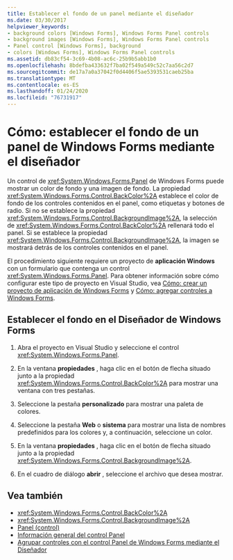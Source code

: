 ```yaml
---
title: Establecer el fondo de un panel mediante el diseñador
ms.date: 03/30/2017
helpviewer_keywords:
- background colors [Windows Forms], Windows Forms Panel controls
- background images [Windows Forms], Windows Forms Panel controls
- Panel control [Windows Forms], background
- colors [Windows Forms], Windows Forms Panel controls
ms.assetid: db83cf54-3c69-4b08-ac6c-25b9b5abb1b0
ms.openlocfilehash: 8bdefba433632f7ba02f549a549c52c7aa56c2d7
ms.sourcegitcommit: de17a7a0a37042f0d4406f5ae5393531caeb25ba
ms.translationtype: MT
ms.contentlocale: es-ES
ms.lasthandoff: 01/24/2020
ms.locfileid: "76731917"
---
```

# <a name="how-to-set-the-background-of-a-windows-forms-panel-using-the-designer"></a>Cómo: establecer el fondo de un panel de Windows Forms mediante el diseñador

Un control de <xref:System.Windows.Forms.Panel> de Windows Forms puede mostrar un color de fondo y una imagen de fondo. La propiedad <xref:System.Windows.Forms.Control.BackColor%2A> establece el color de fondo de los controles contenidos en el panel, como etiquetas y botones de radio. Si no se establece la propiedad <xref:System.Windows.Forms.Control.BackgroundImage%2A>, la selección de <xref:System.Windows.Forms.Control.BackColor%2A> rellenará todo el panel. Si se establece la propiedad <xref:System.Windows.Forms.Control.BackgroundImage%2A>, la imagen se mostrará detrás de los controles contenidos en el panel.

El procedimiento siguiente requiere un proyecto de **aplicación Windows** con un formulario que contenga un control <xref:System.Windows.Forms.Panel>. Para obtener información sobre cómo configurar este tipo de proyecto en Visual Studio, vea [Cómo: crear un proyecto de aplicación de Windows Forms](/visualstudio/ide/step-1-create-a-windows-forms-application-project) y [Cómo: agregar controles a Windows Forms](how-to-add-controls-to-windows-forms.md).

## <a name="set-the-background-in-the-windows-forms-designer"></a>Establecer el fondo en el Diseñador de Windows Forms

1. Abra el proyecto en Visual Studio y seleccione el control <xref:System.Windows.Forms.Panel>.

2. En la ventana **propiedades** , haga clic en el botón de flecha situado junto a la propiedad <xref:System.Windows.Forms.Control.BackColor%2A> para mostrar una ventana con tres pestañas.

3. Seleccione la pestaña **personalizado** para mostrar una paleta de colores.

4. Seleccione la pestaña **Web** o **sistema** para mostrar una lista de nombres predefinidos para los colores y, a continuación, seleccione un color.

5. En la ventana **propiedades** , haga clic en el botón de flecha situado junto a la propiedad <xref:System.Windows.Forms.Control.BackgroundImage%2A>.

6. En el cuadro de diálogo **abrir** , seleccione el archivo que desea mostrar.

## <a name="see-also"></a>Vea también

- <xref:System.Windows.Forms.Control.BackColor%2A>
- <xref:System.Windows.Forms.Control.BackgroundImage%2A>
- [Panel (control)](panel-control-windows-forms.md)
- [Información general del control Panel](panel-control-overview-windows-forms.md)
- [Agrupar controles con el control Panel de Windows Forms mediante el Diseñador](group-controls-with-wf-panel-control-using-the-designer.md)
